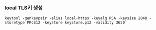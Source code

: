 

### local TLS키 생성
```shell
keytool -genkeypair -alias local-https -keyalg RSA -keysize 2048 -storetype PKCS12 -keystore keystore.p12 -validity 3650
```